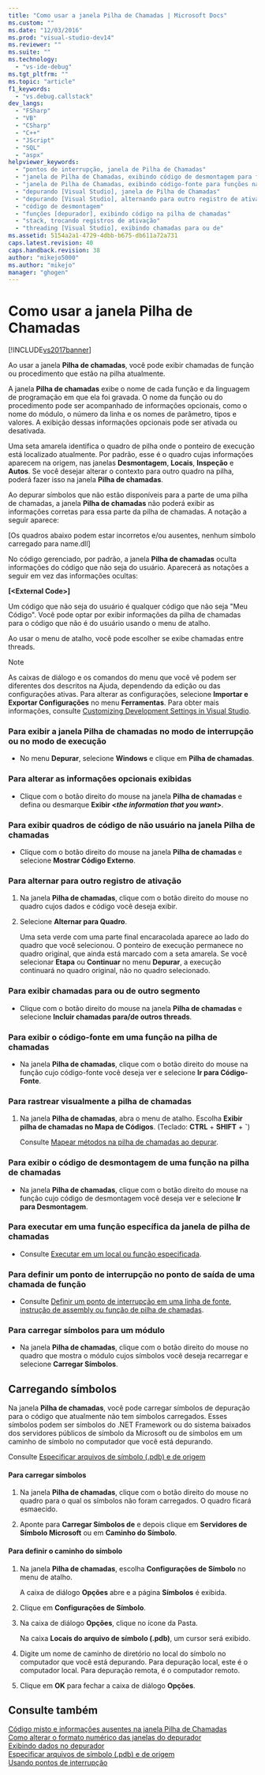 ```yaml
---
title: "Como usar a janela Pilha de Chamadas | Microsoft Docs"
ms.custom: ""
ms.date: "12/03/2016"
ms.prod: "visual-studio-dev14"
ms.reviewer: ""
ms.suite: ""
ms.technology: 
  - "vs-ide-debug"
ms.tgt_pltfrm: ""
ms.topic: "article"
f1_keywords: 
  - "vs.debug.callstack"
dev_langs: 
  - "FSharp"
  - "VB"
  - "CSharp"
  - "C++"
  - "JScript"
  - "SQL"
  - "aspx"
helpviewer_keywords: 
  - "pontos de interrupção, janela de Pilha de Chamadas"
  - "janela de Pilha de Chamadas, exibindo código de desmontagem para funções na pilha de chamadas"
  - "janela de Pilha de Chamadas, exibindo código-fonte para funções na pilha de chamadas"
  - "depurando [Visual Studio], janela de Pilha de Chamadas"
  - "depurando [Visual Studio], alternando para outro registro de ativação"
  - "código de desmontagem"
  - "funções [depurador], exibindo código na pilha de chamadas"
  - "stack, trocando registros de ativação"
  - "threading [Visual Studio], exibindo chamadas para ou de"
ms.assetid: 5154a2a1-4729-4dbb-b675-db611a72a731
caps.latest.revision: 40
caps.handback.revision: 38
author: "mikejo5000"
ms.author: "mikejo"
manager: "ghogen"
---
```

# Como usar a janela Pilha de Chamadas
[!INCLUDE[vs2017banner](../code-quality/includes/vs2017banner.md)]

Ao usar a janela **Pilha de chamadas**, você pode exibir chamadas de função ou procedimento que estão na pilha atualmente.  
  
 A janela **Pilha de chamadas** exibe o nome de cada função e da linguagem de programação em que ela foi gravada.  O nome da função ou do procedimento pode ser acompanhado de informações opcionais, como o nome do módulo, o número da linha e os nomes de parâmetro, tipos e valores.  A exibição dessas informações opcionais pode ser ativada ou desativada.  
  
 Uma seta amarela identifica o quadro de pilha onde o ponteiro de execução está localizado atualmente.  Por padrão, esse é o quadro cujas informações aparecem na origem, nas janelas **Desmontagem**, **Locais**, **Inspeção** e **Autos**.  Se você desejar alterar o contexto para outro quadro na pilha, poderá fazer isso na janela **Pilha de chamadas**.  
  
 Ao depurar símbolos que não estão disponíveis para a parte de uma pilha de chamadas, a janela **Pilha de chamadas** não poderá exibir as informações corretas para essa parte da pilha de chamadas.  A notação a seguir aparece:  
  
 \[Os quadros abaixo podem estar incorretos e\/ou ausentes, nenhum símbolo carregado para name.dll\]  
  
 No código gerenciado, por padrão, a janela **Pilha de chamadas** oculta informações do código que não seja do usuário.  Aparecerá as notações a seguir em vez das informações ocultas:  
  
 **\[\<External Code\>\]**  
  
 Um código que não seja do usuário é qualquer código que não seja "Meu Código". Você pode optar por exibir informações da pilha de chamadas para o código que não é do usuário usando o menu de atalho.  
  
 Ao usar o menu de atalho, você pode escolher se exibe chamadas entre threads.  
  
> [!NOTE]
>  As caixas de diálogo e os comandos do menu que você vê podem ser diferentes dos descritos na Ajuda, dependendo da edição ou das configurações ativas.  Para alterar as configurações, selecione **Importar e Exportar Configurações** no menu **Ferramentas**.  Para obter mais informações, consulte [Customizing Development Settings in Visual Studio](http://msdn.microsoft.com/pt-br/22c4debb-4e31-47a8-8f19-16f328d7dcd3).  
  
### Para exibir a janela Pilha de chamadas no modo de interrupção ou no modo de execução  
  
-   No menu **Depurar**, selecione **Windows** e clique em **Pilha de chamadas**.  
  
### Para alterar as informações opcionais exibidas  
  
-   Clique com o botão direito do mouse na janela **Pilha de chamadas** e defina ou desmarque **Exibir \<***the information that you want***\>**.  
  
### Para exibir quadros de código de não usuário na janela Pilha de chamadas  
  
-   Clique com o botão direito do mouse na janela **Pilha de chamadas** e selecione **Mostrar Código Externo**.  
  
### Para alternar para outro registro de ativação  
  
1.  Na janela **Pilha de chamadas**, clique com o botão direito do mouse no quadro cujos dados e código você deseja exibir.  
  
2.  Selecione **Alternar para Quadro**.  
  
     Uma seta verde com uma parte final encaracolada aparece ao lado do quadro que você selecionou.  O ponteiro de execução permanece no quadro original, que ainda está marcado com a seta amarela.  Se você selecionar **Etapa** ou **Continuar** no menu **Depurar**, a execução continuará no quadro original, não no quadro selecionado.  
  
### Para exibir chamadas para ou de outro segmento  
  
-   Clique com o botão direito do mouse na janela **Pilha de chamadas** e selecione **Incluir chamadas para\/de outros threads**.  
  
### Para exibir o código\-fonte em uma função na pilha de chamadas  
  
-   Na janela **Pilha de chamadas**, clique com o botão direito do mouse na função cujo código\-fonte você deseja ver e selecione **Ir para Código\-Fonte**.  
  
### Para rastrear visualmente a pilha de chamadas  
  
1.  Na janela **Pilha de chamadas**, abra o menu de atalho.  Escolha **Exibir pilha de chamadas no Mapa de Códigos**. \(Teclado: **CTRL** \+ **SHIFT** \+ **\`**\)  
  
     Consulte [Mapear métodos na pilha de chamadas ao depurar](../debugger/map-methods-on-the-call-stack-while-debugging-in-visual-studio.md).  
  
### Para exibir o código de desmontagem de uma função na pilha de chamadas  
  
-   Na janela **Pilha de chamadas**, clique com o botão direito do mouse na função cujo código de desmontagem você deseja ver e selecione **Ir para Desmontagem**.  
  
### Para executar em uma função específica da janela de pilha de chamadas  
  
-   Consulte [Executar em um local ou função especificada](../debugger/navigating-through-code-with-the-debugger.md#BKMK_Run_to_a_specified_location_or_function).  
  
### Para definir um ponto de interrupção no ponto de saída de uma chamada de função  
  
-   Consulte [Definir um ponto de interrupção em uma linha de fonte, instrução de assembly ou função de pilha de chamadas](../debugger/using-breakpoints.md#BKMK_Set_a_breakpoint_at_a_source_line__assembly_instruction__or_call_stack_function_).  
  
### Para carregar símbolos para um módulo  
  
-   Na janela **Pilha de chamadas**, clique com o botão direito do mouse no quadro que mostra o módulo cujos símbolos você deseja recarregar e selecione **Carregar Símbolos**.  
  
## Carregando símbolos  
 Na janela **Pilha de chamadas**, você pode carregar símbolos de depuração para o código que atualmente não tem símbolos carregados.  Esses símbolos podem ser símbolos do .NET Framework ou do sistema baixados dos servidores públicos de símbolo da Microsoft ou de símbolos em um caminho de símbolo no computador que você está depurando.  
  
 Consulte [Especificar arquivos de símbolo \(.pdb\) e de origem](../debugger/specify-symbol-dot-pdb-and-source-files-in-the-visual-studio-debugger.md)  
  
#### Para carregar símbolos  
  
1.  Na janela **Pilha de chamadas**, clique com o botão direito do mouse no quadro para o qual os símbolos não foram carregados.  O quadro ficará esmaecido.  
  
2.  Aponte para **Carregar Símbolos de** e depois clique em **Servidores de Símbolo Microsoft** ou em **Caminho do Símbolo**.  
  
#### Para definir o caminho do símbolo  
  
1.  Na janela **Pilha de chamadas**, escolha **Configurações de Símbolo** no menu de atalho.  
  
     A caixa de diálogo **Opções** abre e a página **Símbolos** é exibida.  
  
2.  Clique em **Configurações de Símbolo**.  
  
3.  Na caixa de diálogo **Opções**, clique no ícone da Pasta.  
  
     Na caixa **Locais do arquivo de símbolo \(.pdb\)**, um cursor será exibido.  
  
4.  Digite um nome de caminho de diretório no local do símbolo no computador que você está depurando.  Para depuração local, este é o computador local.  Para depuração remota, é o computador remoto.  
  
5.  Clique em **OK** para fechar a caixa de diálogo **Opções**.  
  
## Consulte também  
 [Código misto e informações ausentes na janela Pilha de Chamadas](../debugger/mixed-code-and-missing-information-in-the-call-stack-window.md)   
 [Como alterar o formato numérico das janelas do depurador](../Topic/How%20to:%20Change%20the%20Numeric%20Format%20of%20Debugger%20Windows.md)   
 [Exibindo dados no depurador](../debugger/viewing-data-in-the-debugger.md)   
 [Especificar arquivos de símbolo \(.pdb\) e de origem](../debugger/specify-symbol-dot-pdb-and-source-files-in-the-visual-studio-debugger.md)   
 [Usando pontos de interrupção](../debugger/using-breakpoints.md)